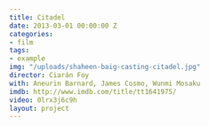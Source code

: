 ```yaml
---
title: Citadel
date: 2013-03-01 00:00:00 Z
categories:
- film
tags:
- example
img: "/uploads/shaheen-baig-casting-citadel.jpg"
director: Ciarán Foy
with: Aneurin Barnard, James Cosmo, Wunmi Mosaku
imdb: http://www.imdb.com/title/tt1641975/
video: 0lrx3j6c9h
layout: project
---
```


